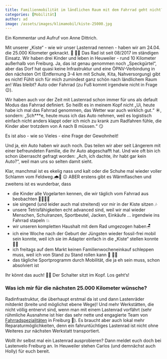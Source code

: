 ```yaml
---
title: Familienmobilität im ländlichen Raum mit dem Fahrrad geht nicht? Doch!
categories: [Mobilität]
author: ad
image: /assets/images/klimamobil/kiste-25000.jpg
---
```


Ein Kommentar und Aufruf von Anne Dittrich.

Mit unserer „Kiste“ - wie wir unser Lastenrad nennen - haben wir am 24.04. die 25.000 Kilometer geknackt. 🥳 💪🏾
Das Rad ist seit 08/2017 im ständigen Einsatz. Wir haben drei Kinder und leben in Heuweiler - rund 10 Kilometer außerhalb von Freiburg. Ja, das ist genau genommen noch „Speckgürtel“, aber das Dorf hat quasi keine Infrastruktur und eine ÖPNV-Verbindung in den nächsten Ort (Entfernung 3-4 km mit Schule, Kita, Nahversorgung) gibt es nicht! Fühlt sich für mich zumindest ganz schön nach ländlichem Raum an! Was bleibt? Auto oder Fahrrad (zu Fuß kommt irgendwie nicht in Frage 😉).

Wir haben auch vor der Zeit mit Lastenrad schon immer für uns als default Modus das Fahrrad definiert. So heißt es in meinem Kopf nicht „Ui, heute habe ich mal das Fahrrad genommen, das Wetter war auch wirklich gut.“ ☀️, sondern: „Sch\*\*\*e, heute muss ich das Auto nehmen, weil es logistisch einfach nicht anders klappt oder ich mich zu krank zum Radfahren fühle, die Kinder aber trotzdem von A nach B müssen.“ 😏

Es ist also - wie so Vieles - eine Frage der Gewohnheit!

Und ja, ein Auto haben wir auch noch. Das teilen wir aber seit Längerem mit einer befreundeten Familie, die ihr Auto abgeschafft hat. Und wie oft bin ich schon überrascht gefragt worden: „Ach, ich dachte, ihr habt gar kein Auto?“, weil man uns so selten damit sieht.

Klar, manchmal ist es ekelig nass und kalt oder die Schuhe mal wieder voller Schlamm vom Feldweg.🌧️💨 ☹️
ABER erstens gibt es Wärmflaschen und zweitens ist es wunderbar, dass

- die Kinder alle Vogelarten kennen, die wir täglich vom Fahrrad aus beobachten 🦆🐦‍🦅🦉
- sie singend (und leider auch mal streitend) vor mir in der Kiste sitzen 🎶
- unsere Tetrisfähigkeiten echt advanced sind, weil wir mal wieder Menschen, Schulranzen, Sportbeutel, Jacken, Einkäufe … irgendwie ins Fahrrad stapeln 💥
- wir unseren kompletten Haushalt mit dem Rad umgezogen haben🪑
- ich eine Woche nach der Geburt der Jüngsten wieder fossil-frei mobil sein konnte, weil ich sie im Adapter einfach in die „Kiste“ stellen konnte 👶🏼
- ich freitags auf dem Markt keinen Familienwocheneinkauf schleppen muss, weil ich von Stand zu Stand rollen kann 🥖 🍎🍫
- das tägliche Sportprogramm durch Mobilität, die ja eh sein muss, schon absolviert ist

Ihr könnt das auch! 💪🏾 Der Schalter sitzt im Kopf. Los geht‘s!

### Was ich mir für die nächsten 25.000 Kilometer wünsche?

Radinfrastruktur, die überhaupt erstmal da ist und dann Lastenräder mitdenkt (breite und möglichst ebene Wege)! Und mehr Werkstätten, die nicht völlig entnervt sind, wenn man mit einem Lastenrad vorfährt (sehr rühmliche Ausnahme ist hier das sehr nette und engagierte Team von [Fahrradspezialitäten](https://fahrradspezialitaeten.com/home.html) in Freiburg 🙂). Es braucht aber auch lokal mehr Reparaturmöglichkeiten, denn ein fahruntüchtiges Lastenrad ist nicht ohne Weiteres zur nächsten Werkstatt transportiert.

Wollt ihr selbst mal ein Lastenrad ausprobieren? Dann meldet euch doch bei Lastenvelo Freiburg an. In Heuweiler stehen Carlos (und demnächst auch Holly) für euch bereit.
